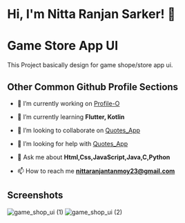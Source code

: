 # Hi, I'm Nitta Ranjan Sarker! 👋



# Game Store App UI

This Project basically design for game shope/store app ui.


## Other Common Github Profile Sections
- 🔭 I’m currently working on [Profile-O](https://github.com/nitta02/profile_app)

- 🌱 I’m currently learning **Flutter, Kotlin**

- 👯 I’m looking to collaborate on [Quotes_App](https://github.com/nitta02/Quotes_App)

- 🤝 I’m looking for help with [Quotes_App](https://github.com/nitta02/Quotes_App)

- 💬 Ask me about **Html,Css,JavaScript,Java,C,Python**

- 📫 How to reach me **nittaranjantanmoy23@gmail.com**
## Screenshots

![game_shop_ui (1)](https://github.com/nitta02/Gameshop_UI/assets/110607962/7e0aafe3-dac7-4979-9eb5-151caa931e5e=250x250)
![game_shop_ui (2)](https://github.com/nitta02/Gameshop_UI/assets/110607962/df9d1d41-a59b-47db-85b0-a4cfe189423a)


